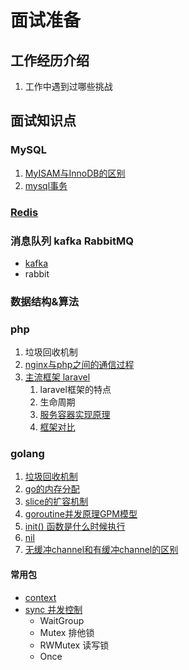 # 面试准备

## 工作经历介绍
1. 工作中遇到过哪些挑战


## 面试知识点

### MySQL
1. [MyISAM与InnoDB的区别](mysql/MyISAM与InnoDB.md)
2. [mysql事务](mysql/mysql事务.md)

### [Redis](redis/redis.md)

### 消息队列 kafka RabbitMQ
- [kafka](kafka/Kafka常见面试题.md)
- rabbit

### 数据结构&算法

### php
1. 垃圾回收机制
2. [nginx与php之间的通信过程](PHP/nginx与php之间的通信过程.md)
3. [主流框架 laravel](PHP/laravel知识点.md)
    1. laravel框架的特点
    2. 生命周期
    3. [服务容器实现原理](PHP/laravel知识点.md) 
    4. [框架对比](PHP/laravel知识点.md)

### golang
1. [垃圾回收机制](golang/go的垃圾回收机制.md)
2. [go的内存分配](golang/go的内存分配.md)
3. [slice的扩容机制](golang/go的扩容机制.md)
4. [goroutine并发原理GPM模型](golang/goroutine.md)
5. [init() 函数是什么时候执行](golang/go细节.md)
6. [nil](golang/go——nil.md)
7. [无缓冲channel和有缓冲channel的区别](golang/channel.md)

#### 常用包
- [context](golang/context.md)
- [sync 并发控制](golang/Sync包.md)
    - WaitGroup 
    - Mutex   排他锁
    - RWMutex 读写锁
    - Once

